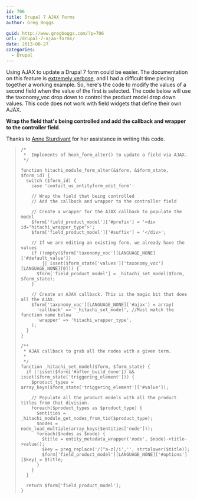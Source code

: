 ```yaml
---
id: 706
title: Drupal 7 AJAX Forms
author: Greg Boggs

guid: http://www.gregboggs.com/?p=706
url: /drupal-7-ajax-forms/
date: 2013-08-27
categories:
  - Drupal
---
```

Using AJAX to update a Drupal 7 form could be easier. The documentation on this feature is [extremely verbose][1], and I had a difficult time piecing together a working example. So, here's the code to modify the values of a second field when the value of the first is selected. The code below will use the taxonomy_voc drop down to control the product model drop down values. This code does not work with field widgets that define their own AJAX.

**Wrap the field that's being controlled and add the callback and wrapper to the controller field**.

Thanks to [Anne Sturdivant][2] for her assistance in writing this code.

>     
>     /*
>      *  Implements of hook_form_alter() to update a field via AJAX.
>      */
>     
>     function hitachi_module_form_alter(&$form, &$form_state, $form_id) {
>       switch ($form_id) {
>         case 'contact_us_entityform_edit_form':
>     
>         // Wrap the field that being controlled
>         // Add the callback and wrapper to the controller field
>     
>         // Create a wrapper for the AJAX callback to populate the model
>         $form['field_product_model']['#prefix'] = '<div id="hitachi_wrapper_type">';
>         $form['field_product_model']['#suffix'] = '</div>';
>     
>         // If we are editing an existing form, we already have the values
>         if (!empty($form['taxonomy_voc'][LANGUAGE_NONE]['#default_value']) 
>             || isset($form_state['values']['taxonomy_voc'][LANGUAGE_NONE][0])) {
>           $form['field_product_model'] = _hitachi_set_model($form, $form_state);
>         }
>     
>         // Create an AJAX callback. This is the magic bit that does all the AJAX.
>         $form['taxonomy_voc'][LANGUAGE_NONE]['#ajax'] = array(
>           'callback' => '_hitachi_set_model', //Must match the function name below
>           'wrapper' => 'hitachi_wrapper_type',
>         );
>       }
>     }
>     
>     /**
>      * AJAX callback to grab all the nodes with a given term.
>      *
>      */
>     function _hitachi_set_model($form, $form_state) {
>       if (!isset($form['#after_build_done']) && isset($form_state['triggering_element'])) {
>         $product_types = array_keys($form_state['triggering_element']['#value']);
>     
>         // Populate all the product models with all the product titles from that division.
>         foreach($product_types as $product_type) {
>           $entities = _hitachi_module_get_nodes_from_tid($product_type);
>           $nodes = node_load_multiple(array_keys($entities['node']));
>           foreach($nodes as $node) {
>             $title = entity_metadata_wrapper('node', $node)->title->value();
>             $key = preg_replace('/[^a-z]/i','', strtolower($title));
>             $form['field_product_model'][LANGUAGE_NONE]['#options'][$key] = $title;
>           }
>         }
>       }
>     
>       return $form['field_product_model'];
>     }
>

 [1]: https://api.drupal.org/api/drupal/developer!topics!forms_api_reference.html/7#ajax
 [2]: http://anniegreens.com/